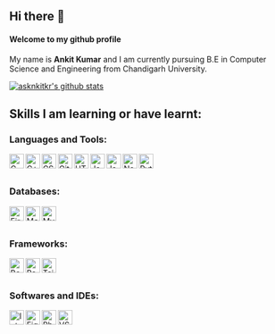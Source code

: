 <h2 align="left">Hi there 👋</h2>
<h4 align="left">Welcome to my github profile</h4>

<p align="left">My name is <strong>Ankit Kumar</strong> and I am currently pursuing B.E in Computer Science and Engineering from Chandigarh University.</p>

[![asknkitkr's github stats](https://github-readme-stats.vercel.app/api?username=asknkitkr&theme=dark&show_icons=true)](https://github.com/asknkitkr)

## Skills I am learning or have learnt:
### Languages and Tools:

<img align="left" alt="C" width="26px" src="https://raw.githubusercontent.com/asknkitkr/icon-set/553e000769aceef8fc55dbfdbdd651660919636c/svg/x36/C.svg" />
<img align="left" alt="C++" width="26px" src="https://raw.githubusercontent.com/asknkitkr/icon-set/553e000769aceef8fc55dbfdbdd651660919636c/svg/x36/C++.svg" />
<img align="left" alt="CSS" width="26px" src="https://raw.githubusercontent.com/asknkitkr/icon-set/553e000769aceef8fc55dbfdbdd651660919636c/svg/x36/CSS.svg"/>
<img align="left" alt="Git" width="26px" src="https://raw.githubusercontent.com/asknkitkr/icon-set/553e000769aceef8fc55dbfdbdd651660919636c/svg/x36/Git.svg"/>
<img align="left" alt="HTML" width="26px" src="https://raw.githubusercontent.com/asknkitkr/icon-set/553e000769aceef8fc55dbfdbdd651660919636c/svg/x36/HTML.svg"/>
<img align="left" alt="Java" width="26px" src="https://raw.githubusercontent.com/asknkitkr/icon-set/553e000769aceef8fc55dbfdbdd651660919636c/svg/x36/Java.svg" />
<img align="left" alt="Javascript" width="26px" src="https://raw.githubusercontent.com/asknkitkr/icon-set/553e000769aceef8fc55dbfdbdd651660919636c/svg/x36/Javascript.svg" />
<img align="left" alt="NodeJS" width="26px" src="https://raw.githubusercontent.com/asknkitkr/icon-set/553e000769aceef8fc55dbfdbdd651660919636c/svg/x36/NodeJS.svg" />
<img align="left" alt="Python" width="26px" src="https://raw.githubusercontent.com/asknkitkr/icon-set/553e000769aceef8fc55dbfdbdd651660919636c/svg/x36/Python.svg"/>
<br />
<br />

### Databases:

<img align="left" alt="Firebase" height="26px" src="https://raw.githubusercontent.com/asknkitkr/icon-set/553e000769aceef8fc55dbfdbdd651660919636c/svg/x36/Firebase.svg" />
<img align="left" alt="MongoDB" height="26px" src="https://raw.githubusercontent.com/asknkitkr/icon-set/553e000769aceef8fc55dbfdbdd651660919636c/svg/x36/MongoDB.svg" />
<img align="left" alt="MySQL" width="26px" src="https://raw.githubusercontent.com/asknkitkr/icon-set/553e000769aceef8fc55dbfdbdd651660919636c/svg/x36/MySQL.svg"/>
<br />
<br />

### Frameworks:

<img align="left" alt="Bootstrap" height="26px" src="https://raw.githubusercontent.com/asknkitkr/icon-set/553e000769aceef8fc55dbfdbdd651660919636c/svg/x36/Bootstrap.svg" />
<img align="left" alt="React" height="26px" src="https://raw.githubusercontent.com/asknkitkr/icon-set/553e000769aceef8fc55dbfdbdd651660919636c/svg/x36/React.svg" />
<img align="left" alt="Tailwind" width="26px" src="https://raw.githubusercontent.com/asknkitkr/icon-set/553e000769aceef8fc55dbfdbdd651660919636c/svg/x36/TailwindCSS.svg"/>
<br />
<br />

### Softwares and IDEs:

<img align="left" alt="IntelliJ" height="26px" src="https://raw.githubusercontent.com/asknkitkr/icon-set/553e000769aceef8fc55dbfdbdd651660919636c/svg/x36/IntelliJ.svg" />
<img align="left" alt="Figma" height="26px" src="https://raw.githubusercontent.com/asknkitkr/icon-set/553e000769aceef8fc55dbfdbdd651660919636c/svg/x36/Figma.svg" />
<img align="left" alt="Photoshop" width="26px" src="https://raw.githubusercontent.com/asknkitkr/icon-set/553e000769aceef8fc55dbfdbdd651660919636c/svg/x36/Photoshop.svg"/>
<img align="left" alt="VSCode" width="26px" src="https://raw.githubusercontent.com/asknkitkr/icon-set/553e000769aceef8fc55dbfdbdd651660919636c/svg/x36/VSCode.svg"/>
<br />
<br />

